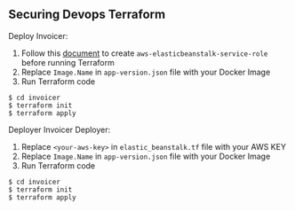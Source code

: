 ## Securing Devops Terraform

Deploy Invoicer:
1. Follow this [document](https://docs.aws.amazon.com/elasticbeanstalk/latest/dg/iam-servicerole.html) to create `aws-elasticbeanstalk-service-role` before running Terraform
2. Replace `Image.Name` in `app-version.json` file with your Docker Image
3. Run Terraform code

```
$ cd invoicer
$ terraform init
$ terraform apply
```

Deployer Invoicer Deployer:
1. Replace `<your-aws-key>` in `elastic_beanstalk.tf` file with your AWS KEY
2. Replace `Image.Name` in `app-version.json` file with your Docker Image
3. Run Terraform code

```
$ cd invoicer
$ terraform init
$ terraform apply
```